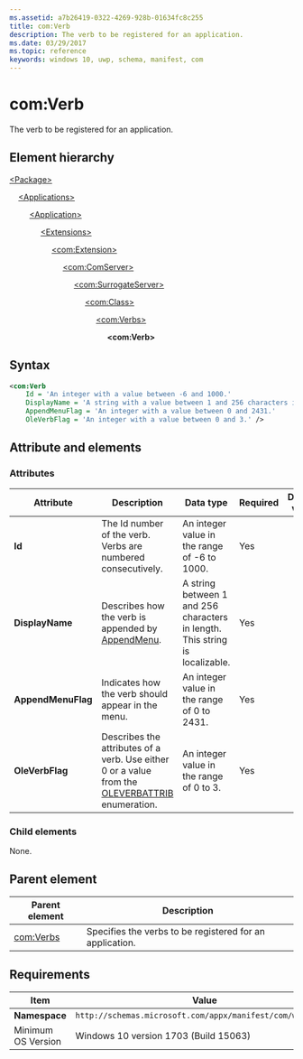 ```yaml
---
ms.assetid: a7b26419-0322-4269-928b-01634fc8c255
title: com:Verb
description: The verb to be registered for an application.
ms.date: 03/29/2017
ms.topic: reference
keywords: windows 10, uwp, schema, manifest, com
---
```


# com:Verb

The verb to be registered for an application.

## Element hierarchy

[\<Package\>](element-package.md)

&nbsp;&nbsp;&nbsp;&nbsp;[\<Applications\>](element-applications.md)

&nbsp;&nbsp;&nbsp;&nbsp; &nbsp;&nbsp;&nbsp;&nbsp;[\<Application\>](element-application.md)

&nbsp;&nbsp;&nbsp;&nbsp; &nbsp;&nbsp;&nbsp;&nbsp; &nbsp;&nbsp;&nbsp;&nbsp;[\<Extensions\>](element-1-extensions.md)

&nbsp;&nbsp;&nbsp;&nbsp; &nbsp;&nbsp;&nbsp;&nbsp; &nbsp;&nbsp;&nbsp;&nbsp; &nbsp;&nbsp;&nbsp;&nbsp;[\<com:Extension\>](element-com-extension.md)

&nbsp;&nbsp;&nbsp;&nbsp; &nbsp;&nbsp;&nbsp;&nbsp; &nbsp;&nbsp;&nbsp;&nbsp; &nbsp;&nbsp;&nbsp;&nbsp; &nbsp;&nbsp;&nbsp;&nbsp;[\<com:ComServer\>](element-com-comserver.md)

&nbsp;&nbsp;&nbsp;&nbsp; &nbsp;&nbsp;&nbsp;&nbsp; &nbsp;&nbsp;&nbsp;&nbsp; &nbsp;&nbsp;&nbsp;&nbsp; &nbsp;&nbsp;&nbsp;&nbsp; &nbsp;&nbsp;&nbsp;&nbsp;[\<com:SurrogateServer\>](element-com-surrogateserver.md)

&nbsp;&nbsp;&nbsp;&nbsp; &nbsp;&nbsp;&nbsp;&nbsp; &nbsp;&nbsp;&nbsp;&nbsp; &nbsp;&nbsp;&nbsp;&nbsp; &nbsp;&nbsp;&nbsp;&nbsp; &nbsp;&nbsp;&nbsp;&nbsp; &nbsp;&nbsp;&nbsp;&nbsp;[\<com:Class\>](element-com-surrogateserver-class.md)

&nbsp;&nbsp;&nbsp;&nbsp; &nbsp;&nbsp;&nbsp;&nbsp; &nbsp;&nbsp;&nbsp;&nbsp; &nbsp;&nbsp;&nbsp;&nbsp; &nbsp;&nbsp;&nbsp;&nbsp; &nbsp;&nbsp;&nbsp;&nbsp; &nbsp;&nbsp;&nbsp;&nbsp; &nbsp;&nbsp;&nbsp;&nbsp;[\<com:Verbs\>](element-com-surrogate-verbs.md)

&nbsp;&nbsp;&nbsp;&nbsp; &nbsp;&nbsp;&nbsp;&nbsp; &nbsp;&nbsp;&nbsp;&nbsp; &nbsp;&nbsp;&nbsp;&nbsp; &nbsp;&nbsp;&nbsp;&nbsp; &nbsp;&nbsp;&nbsp;&nbsp; &nbsp;&nbsp;&nbsp;&nbsp; &nbsp;&nbsp;&nbsp;&nbsp; &nbsp;&nbsp;&nbsp;&nbsp;**\<com:Verb\>**

## Syntax

```xml
<com:Verb
    Id = 'An integer with a value between -6 and 1000.'
    DisplayName = 'A string with a value between 1 and 256 characters in length. This string is localizable.'
    AppendMenuFlag = 'An integer with a value between 0 and 2431.'
    OleVerbFlag = 'An integer with a value between 0 and 3.' />
```

## Attribute and elements

### Attributes

| Attribute | Description | Data type | Required | Default value |
|-|-|-|-|-|
| **Id** | The Id number of the verb. Verbs are numbered consecutively. | An integer value in the range of -6 to 1000. | Yes |  |
| **DisplayName** | Describes how the verb is appended by [AppendMenu](/windows/win32/api/winuser/nf-winuser-appendmenua). | A string between 1 and 256 characters in length. This string is localizable. | Yes |  |
| **AppendMenuFlag** | Indicates how the verb should appear in the menu. | An integer value in the range of 0 to 2431. | Yes |  |
| **OleVerbFlag** | Describes the attributes of a verb. Use either 0 or a value from the [OLEVERBATTRIB](/windows/win32/api/oleidl/ne-oleidl-oleverbattrib) enumeration. | An integer value in the range of 0 to 3. | Yes |  |

### Child elements

None.

## Parent element

| Parent element | Description |
|-|-|
| [com:Verbs](element-com-surrogate-verbs.md) | Specifies the verbs to be registered for an application. |

## Requirements

| Item  | Value  |
|--|--|
| **Namespace** | `http://schemas.microsoft.com/appx/manifest/com/windows10` |
| Minimum OS Version | Windows 10 version 1703 (Build 15063) |
